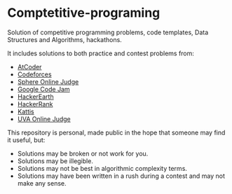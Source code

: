 # Comptetitive-programing 
 
 Solution of competitive programming problems, code templates, Data Structures and Algorithms, hackathons.
 
 It includes solutions to both practice and contest problems from:

- [AtCoder](https://atcoder.jp/)
- [Codeforces](https://codeforces.com/)
- [Sphere Online Judge](https://www.spoj.com/)
- [Google Code Jam](https://code.google.com/codejam/)
- [HackerEarth](https://www.hackerearth.com/)
- [HackerRank](https://www.hackerrank.com/)
- [Kattis](https://open.kattis.com/)
- [UVA Online Judge](https://uva.onlinejudge.org/)

This repository is personal, made public in the hope that someone may find it useful, but:
- Solutions may be broken or not work for you.
- Solutions may be illegible.
- Solutions may not be best in algorithmic complexity terms.
- Solutions may have been written in a rush during a contest and may not make any sense.
